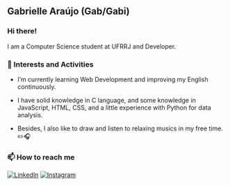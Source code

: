 ## Gabrielle Araújo (Gab/Gabi)
### Hi there!
I am a Computer Science student at UFRRJ and Developer.

### 🌱 Interests and Activities  
- I’m currently learning Web Development and improving my English continuously.

- I have solid knowledge in C language, and some knowledge in JavaScript, HTML, CSS, and a little experience with Python for data analysis.

- Besides, I also like to draw and listen to relaxing musics in my free time. ✏️🎧

### 📫 How to reach me
[![LinkedIn](https://img.shields.io/badge/LinkedIn-0077B5?style=for-the-badge&logo=linkedin&logoColor=white)](https://www.linkedin.com/in/gabrielleraujo/)
[![Instagram](https://img.shields.io/badge/Instagram-E4405F?style=for-the-badge&logo=instagram&logoColor=white)](https://www.instagram.com/gabrielleraujo/)
